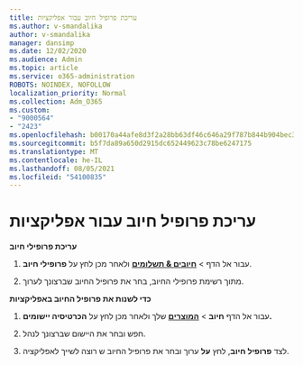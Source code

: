 ```yaml
---
title: עריכת פרופיל חיוב עבור אפליקציות
ms.author: v-smandalika
author: v-smandalika
manager: dansimp
ms.date: 12/02/2020
ms.audience: Admin
ms.topic: article
ms.service: o365-administration
ROBOTS: NOINDEX, NOFOLLOW
localization_priority: Normal
ms.collection: Adm_O365
ms.custom:
- "9000564"
- "2423"
ms.openlocfilehash: b00170a44afe8d3f2a28bb63df46c646a29f787b844b904bec3b3006fefba300
ms.sourcegitcommit: b5f7da89a650d2915dc652449623c78be6247175
ms.translationtype: MT
ms.contentlocale: he-IL
ms.lasthandoff: 08/05/2021
ms.locfileid: "54100835"
---
```

# <a name="edit-billing-profile-for-apps"></a>עריכת פרופיל חיוב עבור אפליקציות

**עריכת פרופילי חיוב**

1. עבור אל הדף  >  **[חיובים & תשלומים](https://go.microsoft.com/fwlink/p/?linkid=848039)** ולאחר מכן לחץ על **פרופילי חיוב**.

2. מתוך רשימת פרופילי החיוב, בחר את פרופיל החיוב שברצונך לערוך.

**כדי לשנות את פרופיל החיוב באפליקציות**

1. עבור אל הדף **חיוב**  >  **[המוצרים](https://go.microsoft.com/fwlink/p/?linkid=842054)** שלך ולאחר מכן לחץ על **הכרטיסיה יישומים.**

2. חפש ובחר את היישום שברצונך לנהל.  

3. לצד **פרופיל חיוב**, לחץ **על** ערוך ובחר את פרופיל החיוב ש רוצה לשייך לאפליקציה.